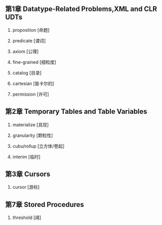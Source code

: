 
## 第1章 Datatype-Related Problems,XML and CLR UDTs 

1. proposition [命题]

1. predicate [谓词]

1. axiom [公理]

1. fine-grained [细粒度]

1. catalog  [目录]

1. cartesian  [笛卡尔的]

1. permission  [许可]


## 第2章 Temporary Tables and Table Variables

1. materialize  [具现]

1. granularity  [颗粒性]

1. cubu/rollup  [立方体/卷起]

1. interim  [临时]


## 第3章 Cursors 

1. cursor [游标]



## 第7章 Stored Procedures

1. threshold  [阈]






